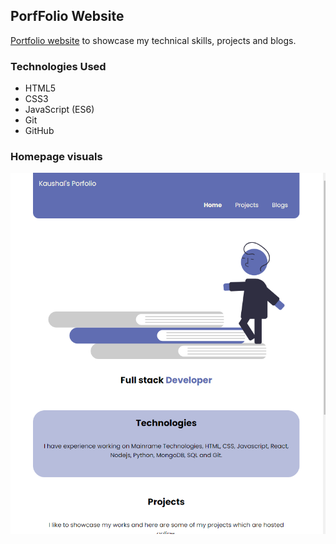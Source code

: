 ## PorfFolio Website

[Portfolio website](https://kaushaljha.netlify.app/) to showcase my technical skills, projects and blogs.

### Technologies Used

- HTML5
- CSS3
- JavaScript (ES6)
- Git
- GitHub

### Homepage visuals

![App Image](/images/app_img.png?raw=true "Title")
